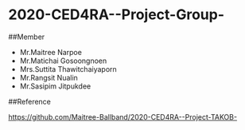 # 2020-CED4RA--Project-Group-

##Member

- Mr.Maitree Narpoe
- Mr.Matichai Gosoongnoen
- Mrs.Suttita Thawitchaiyaporn
- Mr.Rangsit  Nualin
- Mr.Sasipim Jitpukdee

##Reference

<https://github.com/Maitree-Ballband/2020-CED4RA--Project-TAKOB->
